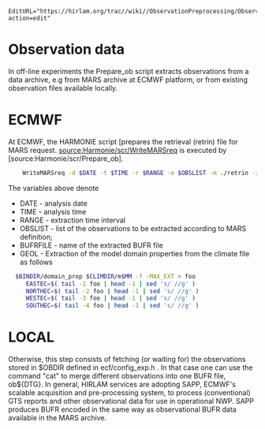 ```@meta
EditURL="https://hirlam.org/trac//wiki//ObservationPreprocessing/ObservationData?action=edit"
```
# Observation data
In off-line experiments the Prepare_ob script extracts observations from a data archive, e.g from MARS archive at ECMWF platform, or from existing observation files available locally.
# ECMWF
At ECMWF, the HARMONIE script [prepares the retrieval (retrin) file for MARS request. [source:Harmonie/scr/WriteMARSreq](https://hirlam.org/trac/browser/Harmonie/scr/WriteMARSreq]) is executed by [source:Harmonie/scr/Prepare_ob].
```bash
    WriteMARSreq -d $DATE -t $TIME -r $RANGE -o $OBSLIST -m ./retrin -z $BUFRFILE -g $GEOL
```
The variables above denote
  * DATE - analysis date
  * TIME - analysis time
  * RANGE - extraction time interval
  * OBSLIST - list of the observations to be extracted according to MARS definition; 
  * BUFRFILE - name of the extracted BUFR file
  * GEOL - Extraction of the model domain properties from the climate file as follows
```bash
  $BINDIR/domain_prop $CLIMDIR/m$MM -f -MAX_EXT > foo
     EASTEC=$( tail -1 foo | head -1 | sed 's/ //g' )
     NORTHEC=$( tail -2 foo | head -1 | sed 's/ //g' )
     WESTEC=$( tail -3 foo | head -1 | sed 's/ //g' )
     SOUTHEC=$( tail -4 foo | head -1 | sed 's/ //g' )
```


# LOCAL
Otherwise, this step consists of fetching (or waiting for) the observations stored in $OBDIR defined in ecf/config_exp.h . In that case one can use the command "cat" to merge different observations into one BUFR file, ob${DTG}. In general, HIRLAM services are adopting SAPP, ECMWF's scalable acquisition and pre-processing system, to process (conventional) GTS reports and other observational data for use in operational NWP. SAPP produces BUFR encoded in the same way as observational BUFR data available in the MARS archive.
 